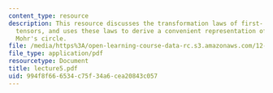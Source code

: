 ```yaml
---
content_type: resource
description: This resource discusses the transformation laws of first- and second-order
  tensors, and uses these laws to derive a convenient representation of stress called
  Mohr's circle.
file: /media/https%3A/open-learning-course-data-rc.s3.amazonaws.com/12-520-geodynamics-fall-2006/994f8f666534c75f34a6cea20843c057_lecture5.pdf
file_type: application/pdf
resourcetype: Document
title: lecture5.pdf
uid: 994f8f66-6534-c75f-34a6-cea20843c057
---
```

